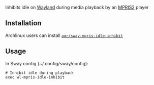 Inhibits idle on [Wayland](https://en.wikipedia.org/wiki/Wayland_(display_server_protocol)) during media playback by an [MPRIS2](https://specifications.freedesktop.org/mpris-spec/latest/) player

## Installation

Archlinux users can install [`aur/sway-mpris-idle-inhibit`](https://aur.archlinux.org/packages/sway-mpris-idle-inhibit)

## Usage

In Sway config (~/.config/sway/config):

```
# Inhibit idle during playback
exec wl-mpris-idle-inhibit
```
